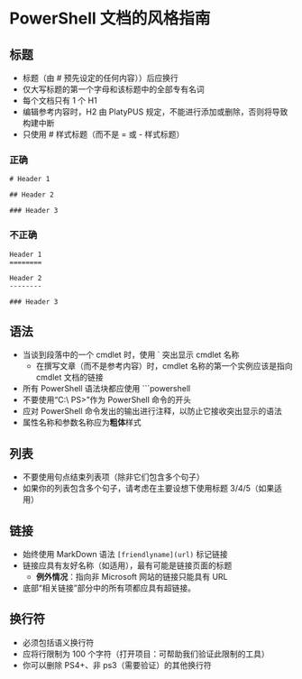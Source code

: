# <a name="style-guide-for-powershell-docs"></a>PowerShell 文档的风格指南


## <a name="titlesheadings"></a>标题

* 标题（由 \# 预先设定的任何内容））后应换行
* 仅大写标题的第一个字母和该标题中的全部专有名词
* 每个文档只有 1 个 H1
* 编辑参考内容时，H2 由 PlatyPUS 规定，不能进行添加或删除，否则将导致构建中断
* 只使用 \# 样式标题（而不是 = 或 \- 样式标题）

### <a name="correct"></a>正确

```
# Header 1

## Header 2

### Header 3

```

### <a name="incorrect"></a>不正确

```
Header 1
========

Header 2
--------

### Header 3
```

## <a name="syntax"></a>语法

* 当谈到段落中的一个 cmdlet 时，使用 \` 突出显示 cmdlet 名称
  * 在撰写文章（而不是参考内容）时，cmdlet 名称的第一个实例应该是指向 cmdlet 文档的链接
* 所有 PowerShell 语法块都应使用 ```powershell
* 不要使用“C:\ PS>”作为 PowerShell 命令的开头
* 应对 PowerShell 命令发出的输出进行注释，以防止它接收突出显示的语法
* 属性名称和参数名称应为**粗体**样式


## <a name="lists"></a>列表

* 不要使用句点结束列表项（除非它们包含多个句子）
* 如果你的列表包含多个句子，请考虑在主要设想下使用标题 3/4/5（如果适用）

## <a name="links"></a>链接

* 始终使用 MarkDown 语法 `[friendlyname](url)` 标记链接
* 链接应具有友好名称（如适用），最有可能是链接页面的标题
  * **例外情况**：指向非 Microsoft 网站的链接只能具有 URL
* 底部“相关链接”部分中的所有项都应具有超链接。 

## <a name="line-breaks"></a>换行符

* 必须包括语义换行符
* 应将行限制为 100 个字符（打开项目：可帮助我们验证此限制的工具）
* 你可以删除 PS4+、非 ps3（需要验证）的其他换行符
